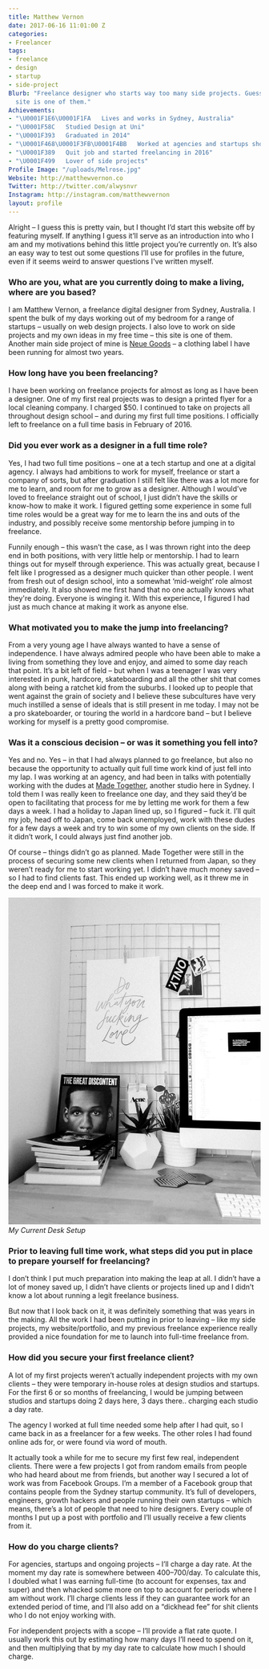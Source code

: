 ```yaml
---
title: Matthew Vernon
date: 2017-06-16 11:01:00 Z
categories:
- Freelancer
tags:
- freelance
- design
- startup
- side-project
Blurb: "Freelance designer who starts way too many side projects. Guess what? \LThis
  site is one of them."
Achievements:
- "\U0001F1E6\U0001F1FA   Lives and works in Sydney, Australia"
- "\U0001F58C   Studied Design at Uni"
- "\U0001F393   Graduated in 2014"
- "\U0001F468\U0001F3FB‍\U0001F4BB   Worked at agencies and startups shortly after"
- "\U0001F389   Quit job and started freelancing in 2016"
- "\U0001F499   Lover of side projects"
Profile Image: "/uploads/Melrose.jpg"
Website: http://matthewvernon.co
Twitter: http://twitter.com/alwysnvr
Instagram: http://instagram.com/matthewvernon
layout: profile
---
```


Alright – I guess this is pretty vain, but I thought I’d start this website off by featuring myself. If anything I guess it’ll serve as an introduction into who I am and my motivations behind this little project you’re currently on. It’s also an easy way to test out some questions I’ll use for profiles in the future, even if it seems weird to answer questions I've written myself.


### Who are you, what are you currently doing to make a living, where are you based?

I am Matthew Vernon, a freelance digital designer from Sydney, Australia. I spent the bulk of my days working out of my bedroom for a range of startups – usually on web design projects. I also love to work on side projects and my own ideas in my free time – this site is one of them. Another main side project of mine is [Neue Goods](http://neuegoods.com) – a clothing label I have been running for almost two years.


### How long have you been freelancing?

I have been working on freelance projects for almost as long as I have been a designer. One of my first real projects was to design a printed flyer for a local cleaning company. I charged $50. I continued to take on projects all throughout design school – and during my first full time positions. I officially left to freelance on a full time basis in February of 2016.


### Did you ever work as a designer in a full time role?

Yes, I had two full time positions – one at a tech startup and one at a digital agency. I always had ambitions to work for myself, freelance or start a company of sorts, but after graduation I still felt like there was a lot more for me to learn, and room for me to grow as a designer. Although I would’ve loved to freelance straight out of school, I just didn’t have the skills or know-how to make it work. I figured getting some experience in some full time roles would be a great way for me to learn the ins and outs of the industry, and possibly receive some mentorship before jumping in to freelance.

Funnily enough – this wasn’t the case, as I was thrown right into the deep end in both positions, with very little help or mentorship. I had to learn things out for myself through experience. This was actually great, because I felt like I progressed as a designer much quicker than other people. I went from fresh out of design school, into a somewhat ‘mid-weight’ role almost immediately. It also showed me first hand that no one actually knows what they're doing. Everyone is winging it. With this experience, I figured I had just as much chance at making it work as anyone else. 

### What motivated you to make the jump into freelancing?

From a very young age I have always wanted to have a sense of independence. I have always admired people who have been able to make a living from something they love and enjoy, and aimed to some day reach that point. It’s a bit left of field – but when I was a teenager I was very interested in punk, hardcore, skateboarding and all the other shit that comes along with being a ratchet kid from the suburbs. I looked up to people that went against the grain of society and I believe these subcultures have very much instilled a sense of ideals that is still present in me today. I may not be a pro skateboarder, or touring the world in a hardcore band – but I believe working for myself is a pretty good compromise.


### Was it a conscious decision – or was it something you fell into?

Yes and no. Yes – in that I had always planned to go freelance, but also no because the opportunity to actually quit full time work kind of just fell into my lap. I was working at an agency, and had been in talks with potentially working with the dudes at [Made Together](http://madetogether.com.au), another studio here in Sydney. I told them I was really keen to freelance one day, and they said they’d be open to facilitating that process for me by letting me work for them a few days a week. I had a holiday to Japan lined up, so I figured – fuck it. I’ll quit my job, head off to Japan, come back unemployed, work with these dudes for a few days a week and try to win some of my own clients on the side. If it didn’t work, I could always just find another job.

Of course – things didn’t go as planned. Made Together were still in the process of securing some new clients when I returned from Japan, so they weren’t ready for me to start working yet. I didn’t have much money saved – so I had to find clients fast. This ended up working well, as it threw me in the deep end and I was forced to make it work.

![IMG_0082.jpg](/uploads/IMG_0082.jpg)
*My Current Desk Setup*



### Prior to leaving full time work, what steps did you put in place to prepare yourself for freelancing?

I don’t think I put much preparation into making the leap at all. I didn’t have a lot of money saved up, I didn’t have clients or projects lined up and I didn’t know a lot about running a legit freelance business.

But now that I look back on it, it was definitely something that was years in the making. All the work I had been putting in prior to leaving – like my side projects, my website/portfolio, and my previous freelance experience really provided a nice foundation for me to launch into full-time freelance from.


### How did you secure your first freelance client?

A lot of my first projects weren’t actually independent projects with my own clients – they were temporary in-house roles at design studios and startups. For the first 6 or so months of freelancing, I would be jumping between studios and startups doing 2 days here, 3 days there.. charging each studio a day rate.

The agency I worked at full time needed some help after I had quit, so I came back in as a freelancer for a few weeks. The other roles I had found online ads for, or were found via word of mouth.

It actually took a while for me to secure my first few real, independent clients. There were a few projects I got from random emails from people who had heard about me from friends, but another way I secured a lot of work was from Facebook Groups. I’m a member of a Facebook group that contains people from the Sydney startup community. It’s full of developers, engineers, growth hackers and people running their own startups – which means, there’s a lot of people that need to hire designers. Every couple of months I put up a post with portfolio and I’ll usually receive a few clients from it.


### How do you charge clients?

For agencies, startups and ongoing projects – I’ll charge a day rate. At the moment my day rate is somewhere between $400–$700/day. To calculate this, I doubled what I was earning full-time (to account for expenses, tax and super) and then whacked some more on top to account for periods where I am without work. I’ll charge clients less if they can guarantee work for an extended period of time, and I’ll also add on a “dickhead fee” for shit clients who I do not enjoy working with.

For independent projects with a scope – I’ll provide a flat rate quote. I usually work this out by estimating how many days I’ll need to spend on it, and then multiplying that by my day rate to calculate how much I should charge.